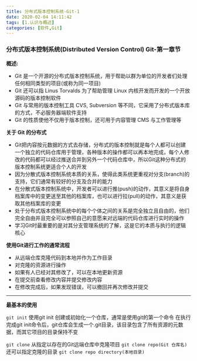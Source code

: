 ```yaml
---
title: 分布式版本控制系统-Git-1
date: 2020-02-04 14:11:42
tags: [1.认识与概述]
categories: [软件,Git]
---
```


### 分布式版本控制系统(Distributed Version Control) Git-第一章节

**概述:**
* Git 是一个开源的分布式版本控制系统，用于帮助以群为单位的开发者们处理任何相同类型的项目(或称为同一项目)
* Git 还可以指 Linus Torvalds 为了帮助管理 Linux 内核开发而开发的一个开放源码的版本控制软件
* Git 与常用的版本控制工具 CVS, Subversion 等不同，它采用了分布式版本库的方式，不必服务器端软件支持
* Git 的性质使他不仅用于版本控制，还可用于内容管理 CMS 与工作管理等

**关于 Git 的分布式**
* Git把内容按元数据的方式去存储，分布式的版本控制就是每个人都可以创建一个独立的代码仓库用于管理，各种版本的操作都可以再本地完成，每个人修改的代码都可以经过推送合并到另外一个代码仓库中，所以Git这种分布式的版本控制系统更适合个人的开发
* 因为分散式版本控制系统本质的关系，使得此类系统更重视对分支(branch)的支持，它们通常有较好的分支及合并的能力
* 在分散式版本控制系统中，开发者可以进行推(push)的动作，其意义是将自身档案库中的变更送至其他的档案库，也可以进行拉(pull)的动作，其意义是获取其他档案库的变更
* 处于分布式版本控制系统中的每个个体之间的关系是完全独立且自由的，他们完全自由并且完全可以参照自己的意愿来对远端的代码仓库进行实时的操作
* 学习Git时最重要的是对其分支管理系统的了解，这是它的本质与执行的逻辑核心

**使用Git进行工作的通常流程**
* 从远端仓库克隆代码到本地并作为工作目录
* 对克隆的资源进行操作
* 如果有人已经对其修改了，可以在本地更新资源
* 在提交前查看修改内容并提交修改内容
* 在修改完成后，如果发现错误，可以撤回并再次修改并提交
---

**最基本的使用**

`git init`
使用git init 创建或初始化一个仓库，通常是使用git的第一个命令
在执行完成git init命令后，git仓库会生成一个.git目录，该目录包含了所有资源的元数据，而其它项目的目录保持不变

`git clone`
从指定以存在的Git远端仓库中克隆项目
`git clone repo(Git 仓库名)`
还可以指定克隆的目录
`git clone repo directory(本地目录)`










